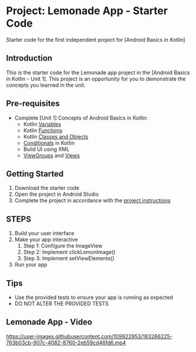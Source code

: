 Project: Lemonade App - Starter Code
==================================

Starter code for the first independent project for [Android Basics in Kotlin]

Introduction
------------

This is the starter code for the Lemonade app project in the [Android Basics in Kotlin - Unit 1]. This project is an opportunity for you to demonstrate the concepts you learned in the unit.

Pre-requisites
--------------

- Complete [Unit 1] Concepts of Android Basics in Kotlin:
  - Kotlin [Variables](https://kotlinlang.org/docs/basic-syntax.html#variables)
  - Kotlin [Functions](https://kotlinlang.org/docs/basic-syntax.html#functions)
  - Kotlin [Classes and Objects](https://kotlinlang.org/docs/classes.html) 
  - [Conditionals](https://kotlinlang.org/docs/control-flow.html) in Kotlin
  - Build UI using XML 
  - [ViewGroups](https://developer.android.com/guide/topics/ui/declaring-layout) and [Views](https://developer.android.com/guide/topics/ui/look-and-feel)

Getting Started
---------------

1. Download the starter code
2. Open the project in Android Studio
3. Complete the project in accordance with the [project instructions](https://github.com/shaima-alghamdi-tuwaiq/Project-1-Lemonade-App/blob/master/Instructions.md)

STEPS
---------------
1. Build your user interface
2. Make your app interactive
   1. Step 1: Configure the ImageView
   2. Step 2: Implement clickLemonImage()
   3. Step 3: Implement setViewElements()
3. Run your app

Tips
----

- Use the provided tests to ensure your app is running as expected
- DO NOT ALTER THE PROVIDED TESTS

Lemonade App - Video 
----

https://user-images.githubusercontent.com/109922953/183266225-763b03cb-907c-4082-8760-2eb59cd46fd6.mp4
